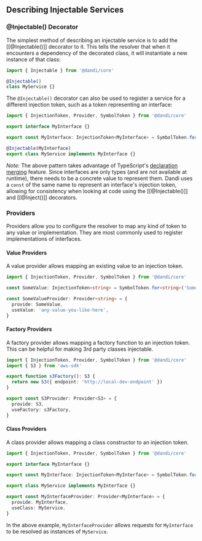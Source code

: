 ## Describing Injectable Services

### @Injectable() Decorator

The simplest method of describing an injectable service is to add the
[[@Injectable()]] decorator to it. This tells the resolver that when it
encounters a dependency of the decorated class, it will instantiate a
new instance of that class:

```typescript
import { Injectable } from '@dandi/core'

@Injectable()
class MyService {}
```

The `@Injectable()` decorator can also be used to register a service for
a different injection token, such as a token representing an interface:

```typescript
import { InjectionToken, Provider, SymbolToken } from '@dandi/core'

export interface MyInterface {}

export const MyInterface: InjectionToken<MyInterface> = SymbolToken.for<MyInterface>('MyInterface')

@Injectable(MyInterface)
export class MyService implements MyInterface {}
```

_Note:_ The above pattern takes advantage of TypeScript's [declaration
merging](https://www.typescriptlang.org/docs/handbook/declaration-merging.html)
feature. Since interfaces are only types (and are not available
at runtime), there needs to be a concrete value to represent them.
Dandi uses a `const` of the same name to represent an interface's
injection token, allowing for consistency when looking at code using
the [[@Injectable()]] and [[@Inject()]] decorators.

### Providers

Providers allow you to configure the resolver to map any kind of token
to any value or implementation. They are most commonly used to register
implementations of interfaces.

#### Value Providers

A value provider allows mapping an existing value to an injection token.

```typescript
import { InjectionToken, Provider, SymbolToken } from '@dandi/core'

const SomeValue: InjectionToken<string> = SymbolToken.for<string>('SomeValue')

const SomeValueProvider: Provider<string> = {
  provide: SomeValue,
  useValue: 'any-value-you-like-here',
}
```

#### Factory Providers

A factory provider allows mapping a factory function to an injection
token. This can be helpful for making 3rd party classes injectable.

```typescript
import { InjectionToken, Provider, SymbolToken } from '@dandi/core'
import { S3 } from 'aws-sdk'

export function s3Factory(): S3 {
  return new S3({ endpoint: 'http://local-dev-endpoint' })
}

export const S3Provider: Provider<S3> = {
  provide: S3,
  useFactory: s3Factory,
}
```

#### Class Providers

A class provider allows mapping a class constructor to an injection token.

```typescript
import { InjectionToken, Provider, SymbolToken } from '@dandi/core'

export interface MyInterface {}

export const MyInterface: InjectionToken<MyInterface> = SymbolToken.for<MyInterface>('MyInterface')

export class MyService implements MyInterface {}

export const MyInterfaceProvider: Provider<MyInterface> = {
  provide: MyInterface,
  useClass: MyService,
}
```

In the above example, `MyInterfaceProvider` allows requests for
`MyInterface` to be resolved as instances of `MyService`.
